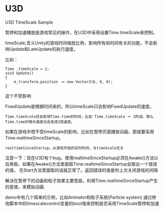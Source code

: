 # U3D

U3D TimeScale Sample


暂停和加速播放是游戏常见的操作，在U3D中采用设置Time.timeScale来控制。

   timeScale,含义Unity的游戏时间缩放比例，影响所有和时间有关的功能，不会影响Update和LateUpdate的执行速度。
   
 比如：
 
    Time .timeScale = 2;
    void Update()
    {
        m_transform.position -= new Vector3(6, 0, 0);
    } 
   这个不受影响
   
FixedUpdate是根据时间来的，所以timeScale只会影响FixedUpdate的速度。

    Time.timeScale还会影响Time.time的时间，比如 Time.timeScale ＝ 2的话，那么Time.time的增长速度也会变成2倍速度。
如果在游戏中想不受timeScale的影响，比如在暂停页面播放动画，那就要采用Time.realtimeSinceStartup。

    realtimeSinceStartup，从游戏开始的实时时间，与timeScale无关
注意一下：现在U3D有个bug，使用realtimeSinceStartup必须在Awake()方法以后再取，如果在Awake()方法里面取Time.realtimeSinceStartup会取出一个错误的值， 在Start方法里面取的话就正常了。返回错误的值是你上次关闭游戏的间隔

   解决在暂停下的动画和粒子效果主要思路，利用Time.realtimeSinceStartup产生的差值，来模拟动画.
   
demo中有几个简单的示例，比如Animator和粒子系统(Particle system)
通过修改脚本中的timescalecontrol变量的bool值来控制是否采用TimeScale暂停和加速
